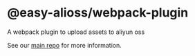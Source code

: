 # @easy-alioss/webpack-plugin
A webpack plugin to upload assets to aliyun oss

See our [main repo](https://github.com/MIchaelJier/easy-alioss) for more information.